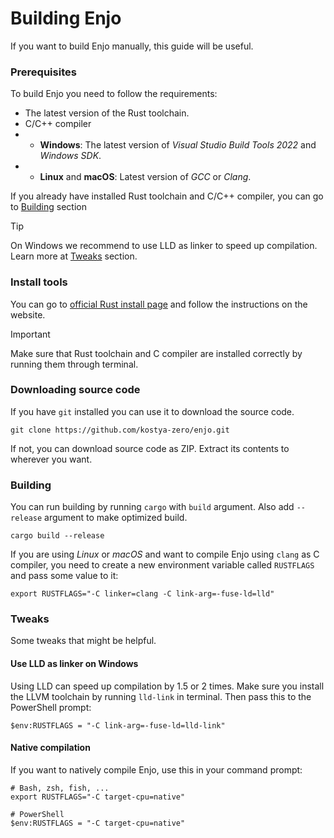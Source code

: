 # Building Enjo

If you want to build Enjo manually, this guide will be useful.

### Prerequisites

To build Enjo you need to follow the requirements:

- The latest version of the Rust toolchain.
- C/C++ compiler
- - **Windows**: The latest version of _Visual Studio Build Tools 2022_ and _Windows SDK_.
- - **Linux** and **macOS**: Latest version of _GCC_ or _Clang_.

If you already have installed Rust toolchain and C/C++ compiler, you can go to [Building](#building) section

> [!TIP]
> On Windows we recommend to use LLD as linker to speed up compilation. Learn more at [Tweaks](#tweaks) section.

### Install tools

You can go to [official Rust install page](https://www.rust-lang.org/tools/install) and follow the instructions on the website.

> [!IMPORTANT]
> Make sure that Rust toolchain and C compiler are installed correctly by running them through terminal.

### Downloading source code

If you have `git` installed you can use it to download the source code.

```shell
git clone https://github.com/kostya-zero/enjo.git
```

If not, you can download source code as ZIP. Extract its contents to wherever you want.

### Building

You can run building by running `cargo` with `build` argument. Also add `--release` argument to make optimized build.

```shell
cargo build --release
```

If you are using _Linux_ or _macOS_ and want to compile Enjo using `clang` as C compiler, you need to create a new environment variable called `RUSTFLAGS` and pass some value to it:

```shell
export RUSTFLAGS="-C linker=clang -C link-arg=-fuse-ld=lld"
```

### Tweaks

Some tweaks that might be helpful.

#### Use LLD as linker on Windows

Using LLD can speed up compilation by 1.5 or 2 times. Make sure you install the LLVM toolchain by running `lld-link` in terminal. Then pass this to the PowerShell prompt:

```pwsh
$env:RUSTFLAGS = "-C link-arg=-fuse-ld=lld-link"
```

#### Native compilation

If you want to natively compile Enjo, use this in your command prompt:

```shell
# Bash, zsh, fish, ...
export RUSTFLAGS="-C target-cpu=native"

# PowerShell
$env:RUSTFLAGS = "-C target-cpu=native"
```
